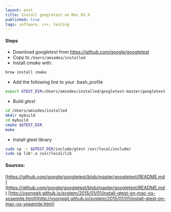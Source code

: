 ```yaml
---
layout: post
title: Install googletest on Mac OS X
published: true
tags: software, c++, testing
---
```


#### Steps

* Download *googletest* from https://github.com/google/googletest
* Copy to `/Users/amiedes/installed`
* Install *cmake* with:

```bash
brew install cmake
```

* Add the following line to your .bash_profile

```bash
export GTEST_DIR=/Users/amiedes/installed/googletest-master/googletest
```

* Build *gtest*

```bash
cd /Users/amiedes/installed
mkdir mybuild
cd mybuild
cmake $GTEST_DIR
make
```

* Install gtest library

```bash
sudo cp -r $GTEST_DIR/include/gtest /usr/local/include/
sudo cp lib*.a /usr/local/lib
```

#### Sources:

[https://github.com/google/googletest/blob/master/googletest/README.md](https://github.com/google/googletest/blob/master/googletest/README.md)
[http://ysonggit.github.io/system/2015/01/01/install-gtest-on-mac-os-yosemite.html](http://ysonggit.github.io/system/2015/01/01/install-gtest-on-mac-os-yosemite.html)
